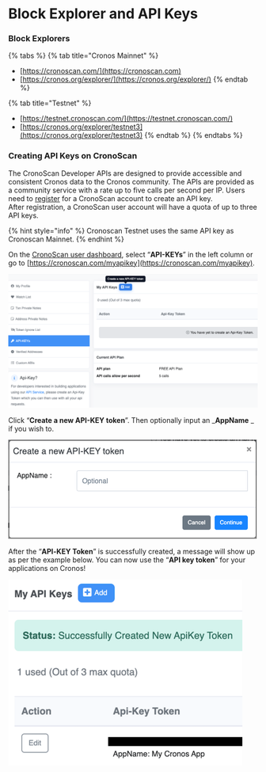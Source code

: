 # Block Explorer and API Keys

### Block Explorers

{% tabs %}
{% tab title="Cronos Mainnet" %}
* [https://cronoscan.com/](https://cronoscan.com)
* [https://cronos.org/explorer/](https://cronos.org/explorer/)
{% endtab %}

{% tab title="Testnet" %}
* [https://testnet.cronoscan.com/](https://testnet.cronoscan.com/)
* [https://cronos.org/explorer/testnet3](https://cronos.org/explorer/testnet3)
{% endtab %}
{% endtabs %}

### **Creating API Keys on CronoScan**

The CronoScan Developer APIs are designed to provide accessible and consistent Cronos data to the Cronos community. The APIs are provided as a community service with a rate up to five calls per second per IP. Users need to [register](https://cronoscan.com/register) for a CronoScan account to create an API key.\
After registration, a CronoScan user account will have a quota of up to three API keys.

{% hint style="info" %}
Cronoscan Testnet uses the same API key as Cronoscan Mainnet.
{% endhint %}

On the [CronoScan user dashboard](https://cronoscan.com/myaccount), select “**API-KEYs**” in the left column or go to [https://cronoscan.com/myapikey](https://cronoscan.com/myapikey).

![drawing](assets/myapikey-page.png)

Click “**Create a new API-KEY token**”. Then optionally input an \_**AppName** \_ if you wish to.

![drawing](assets/create-apikey.png)

After the “**API**_**-**_**KEY Token**” is successfully created, a message will show up as per the example below. You can now use the “**API key token**” for your applications on Cronos!

![](<../.gitbook/assets/image (1) (1) (1).png>)
